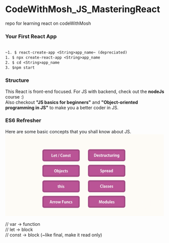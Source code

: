 # CodeWithMosh_JS_MasteringReact

repo for learning react on codeWithMosh

### Your First React App

```

~1. $ react-create-app <String>app_name~ (depreciated)
1. $ npx create-react-app <String>app_name
2. $ cd <String>app_name
3. $npm start
```

### Structure

This React is front-end focused. For JS with backend, check out the **nodeJs** course :)  
Also checkout **"JS basics for beginners"** and **"Object-oriented programming in JS"** to make you a better coder in JS.

### ES6 Refresher

Here are some basic concepts that you shall know about JS.
![basic JS](./Utility/BasicJStoKnow.png)

// var -> function  
// let -> block  
// const -> block (~like final, make it read only)
